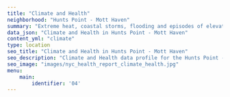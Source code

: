 ```yaml
---
title: "Climate and Health"
neighborhood: "Hunts Point - Mott Haven"
summary: "Extreme heat, coastal storms, flooding and episodes of elevated ozone are climate-related hazards that may increase with climate change and have important public health impacts in New York City. Extreme weather can cause power outages, which also threaten public health. This report provides neighborhood indicators of climate-related hazards, vulnerability and health impacts."
data_json: "Climate and Health in Hunts Point - Mott Haven"
content_yml: "climate"
type: location
seo_title: "Climate and Health in Hunts Point - Mott Haven"
seo_description: "Climate and Health data profile for the Hunts Point - Mott Haven neighborhood of NYC."
seo_image: "images/nyc_health_report_climate_health.jpg"
menu:
    main:
        identifier: '04'
---
```

